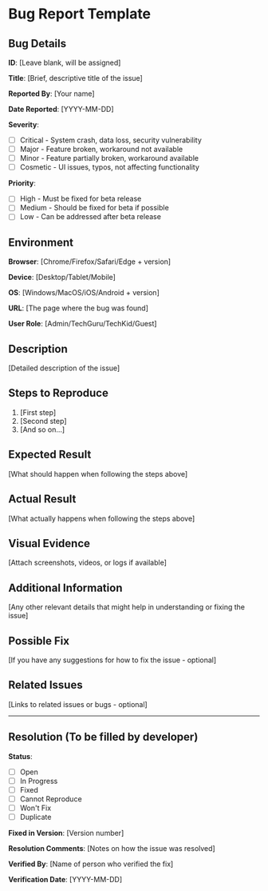 # Bug Report Template

## Bug Details

**ID**: [Leave blank, will be assigned]

**Title**: [Brief, descriptive title of the issue]

**Reported By**: [Your name]

**Date Reported**: [YYYY-MM-DD]

**Severity**:
- [ ] Critical - System crash, data loss, security vulnerability
- [ ] Major - Feature broken, workaround not available
- [ ] Minor - Feature partially broken, workaround available
- [ ] Cosmetic - UI issues, typos, not affecting functionality

**Priority**:
- [ ] High - Must be fixed for beta release
- [ ] Medium - Should be fixed for beta if possible
- [ ] Low - Can be addressed after beta release

## Environment

**Browser**: [Chrome/Firefox/Safari/Edge + version]

**Device**: [Desktop/Tablet/Mobile]

**OS**: [Windows/MacOS/iOS/Android + version]

**URL**: [The page where the bug was found]

**User Role**: [Admin/TechGuru/TechKid/Guest]

## Description

[Detailed description of the issue]

## Steps to Reproduce

1. [First step]
2. [Second step]
3. [And so on...]

## Expected Result

[What should happen when following the steps above]

## Actual Result

[What actually happens when following the steps above]

## Visual Evidence

[Attach screenshots, videos, or logs if available]

## Additional Information

[Any other relevant details that might help in understanding or fixing the issue]

## Possible Fix

[If you have any suggestions for how to fix the issue - optional]

## Related Issues

[Links to related issues or bugs - optional]

---

## Resolution (To be filled by developer)

**Status**:
- [ ] Open
- [ ] In Progress
- [ ] Fixed
- [ ] Cannot Reproduce
- [ ] Won't Fix
- [ ] Duplicate

**Fixed in Version**: [Version number]

**Resolution Comments**: [Notes on how the issue was resolved]

**Verified By**: [Name of person who verified the fix]

**Verification Date**: [YYYY-MM-DD]